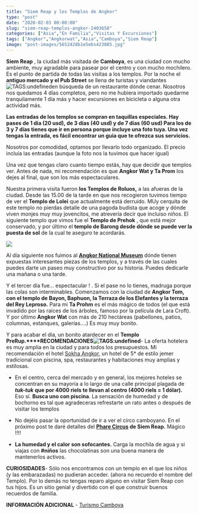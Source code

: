 ```yaml
---
title: "Siem Reap y los Templos de Angkor"
type: "post"
date: "2020-02-03 00:00:00"
slug: "siem-reap-templos-angkor-2403658"
categories: ["Asia","En Familia","Visitas Y Excursiones"]
tags: ["Angkor","Angkorwat","Asia","Camboya","Siem Reap"]
image: "post-images/5652428b1e5ebs423885.jpg"
---
```


**Siem Reap** , la ciudad más visitada de **Camboya**, es una ciudad con mucho ambiente, muy agradable para pasear por el centro y con mucho mochilero. Es el punto de partida de todas las visitas a los templos. Por la noche el **antiguo mercado y el Pub Street** se llena de turistas y viandantes ![ TAGS:undefined](post-images/5652428b1e5ebs423885.jpg "by missviajes")en búsqueda de un restaurante dónde cenar. Nosotros nos quedamos 4 días completos, pero no me hubiera importado quedarme tranquilamente 1 día más y hacer excursiones en bicicleta o alguna otra actividad más.  
  
**Las entradas de los templos se compran en taquillas especiales. Hay pases de 1 día (20 usd), de 3 días (40 usd) y de 7 días (60 usd) Para los de 3 y 7 días tienes que ir en persona porque incluye una foto tuya. Una vez tengas la entrada, es fácil encontrar un guia que te ofrezca sus servicios.**  
  
Nosotros por comodidad, optamos por llevarlo todo organizado. El precio incluía las entradas (aunque la foto nos la tuvimos que hacer igual)  
  
Una vez que tengas claro cuanto tiempo estás, hay que decidir que templos ver. Antes de nada, mi recomendación es que **Angkor Wat y Ta Prom** los dejes al final, que son los más espectaculares.  
  
Nuestra primera visita fueron **los Templos de Roluos,**  a las afueras de la ciudad. Desde las 15.00 de la tarde en que nos recogieron tuvimos tiempo de ver el **Templo de Lolei** que actualmente está derruido. MUy cerquita de este templo no pierdas detalle de una pagoda budista que acoge y dónde viven monjes muy muy jovencitos, me atrevería decir que incluiso niños. El siguiente templo que vimos fue el **Templo de Prehok** , que está mejor conservado, y por último el **templo de Barong desde dónde se puede ver la puesta de sol** de la cual te aseguro te acordarás.  
  
![](post-images/565249ce814c6s263919.jpg)  
  
Al día siguiente nos fuimos al **[Angkor National Museum](http://www.angkornationalmuseum.com/)** dónde tienen expuestas interesantes piezas de los templos, y a través de las cuales puedes darte un paseo muy constructivo por su historia. Puedes dedicarle una mañana o una tarde.  
  
Y el tercer día fue... espectacular ! . Si el pase no lo tienes, madruga porque las colas son interminables. Comenzamos con la ciudad de **Angkor Tom, con el templo de Bayon, Baphuon, la Terraza de los Elefantes y la terraza del Rey Leproso.** Para mi **Ta Prohm** es el más mágico de todos (el que está invadido por las raíces de los árboles, famoso por la película de Lara Croft). Y por último **Angkor Wat** con más de 210 hectáreas (pabellones, patios, columnas, estanques, galerías....) Es muy muy bonito.  
  
Y para acabar el día, un bonito atardecer en el **Templo PreRup.****RECOMENDACIONES![ TAGS:undefined](post-images/56524648da316s314303.jpg)**- La oferta hotelera es muy amplia en la ciudad y para todos los presupuestos. Mi recomendación el hotel [Sokha Angkor](https://www.booking.com/hotel/kh/sokha-angkor-resort.en.html?aid=1294466&no_rooms=1&group_adults=1), un hotel de 5\* de estilo jemer tradicional con piscina, spa, restaurantes y habitaciones muy amplias y estilosas.
- En el centro, cerca del mercado y en general, los mejores hoteles se concentran en su mayoría a lo largo de una calle principal plagada de ***tuk-tuk*** **que por 4000 riels te llevan al centro (4000 riels = 1 dólar).**  Eso sí. **Busca uno con piscina**. La sensación de humedad y de bochorno es tal que agradeceras refrestarte un rato antes o después de visitar los templos
- No dejéis pasar la oportunidad de ir a ver el circo camboyano. En el próximo post te daré detalles del **[Phare Circus](http://pharecircus.org/) de Siem Reap.** Mágico !!!!

- **La humedad y el calor son sofocantes.** Carga la mochila de agua y si viajas con **#niños** las chocolatinas son una buena manera de mantenerlos activos.

**CURIOSIDADES**- Sólo nos encontramos con un templo en el que los niños (y las embarazadas) no pudieran acceder. (ahora no recuerdo el nombre del Templo). Por lo demás no tengas reparo alguno en visitar Siem Reap con tus hijos. Es un sitio genial y divertido con el que construir buenos recuerdos de familia.

**INFORMACIÓN ADICIONAL** - [Turismo Camboya](http://www.tourismcambodia.com/)